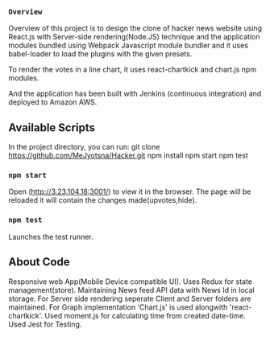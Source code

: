 ### `Overview`
Overview of this project is to design the clone of hacker news website using React.js with Server-side rendering(Node.JS) technique and the application modules bundled using Webpack Javascript module bundler and it uses babel-loader to load the plugins with the given presets.

To render the votes in a line chart, it uses react-chartkick and chart.js npm modules.

And the application has been built with Jenkins (continuous integration) and deployed to Amazon AWS.

## Available Scripts

In the project directory, you can run:
git clone https://github.com/MeJyotsna/Hacker.git
npm install
npm start
npm test


### `npm start`

Open (http://3.23.104.18:3001/) to view it in the browser.
The page will be reloaded it will contain the changes made(upvotes,hide).

### `npm test`

Launches the test runner.

## About Code

Responsive web App(Mobile Device compatible UI).
Uses Redux for state management(store).
Maintaining News feed API data with News Id in local storage.
For Server side rendering seperate Client and Server folders are maintained.
For Graph implementation 'Chart.js' is used alongwith 'react-chartkick'.
Used moment.js for calculating time from created date-time.
Used Jest for Testing.
